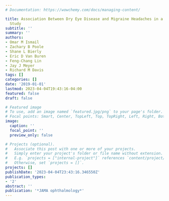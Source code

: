 ```yaml
---
# Documentation: https://wowchemy.com/docs/managing-content/

title: Association Between Dry Eye Disease and Migraine Headaches in a Large Population-Based
  Study
subtitle: ''
summary: ''
authors:
- Omar M Ismail
- Zachary B Poole
- Shane L Bierly
- Eric D Van Buren
- Feng-Chang Lin
- Jay J Meyer
- Richard M Davis
tags: []
categories: []
date: '2019-01-01'
lastmod: 2023-04-04T19:43:16-04:00
featured: false
draft: false

# Featured image
# To use, add an image named `featured.jpg/png` to your page's folder.
# Focal points: Smart, Center, TopLeft, Top, TopRight, Left, Right, BottomLeft, Bottom, BottomRight.
image:
  caption: ''
  focal_point: ''
  preview_only: false

# Projects (optional).
#   Associate this post with one or more of your projects.
#   Simply enter your project's folder or file name without extension.
#   E.g. `projects = ["internal-project"]` references `content/project/deep-learning/index.md`.
#   Otherwise, set `projects = []`.
projects: []
publishDate: '2023-04-04T23:43:16.346550Z'
publication_types:
- '2'
abstract: ''
publication: '*JAMA ophthalmology*'
---
```

